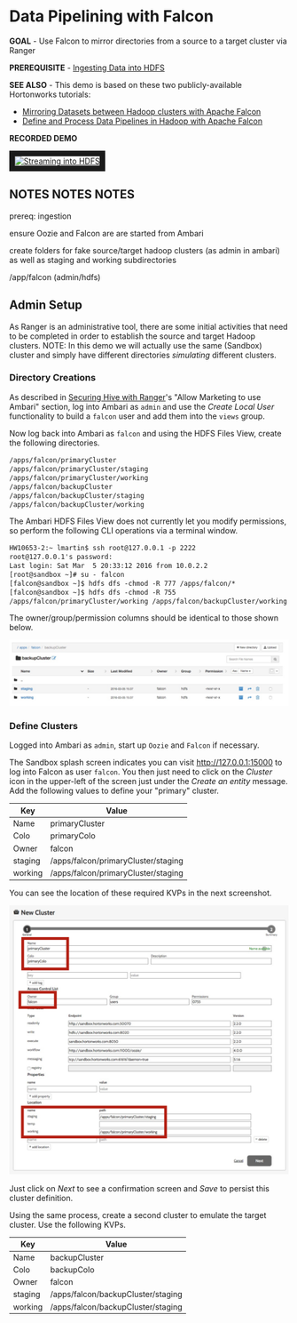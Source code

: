 # Data Pipelining with Falcon

**GOAL** - Use Falcon to mirror directories from a source to a target cluster 
via Ranger

**PREREQUISITE** - [Ingesting Data into HDFS](../ingestion/README.md)

**SEE ALSO** - This demo is based on these two publicly-available 
Hortonworks tutorials:

* [Mirroring Datasets between Hadoop clusters with Apache Falcon](http://hortonworks.com/hadoop-tutorial/mirroring-datasets-between-hadoop-clusters-with-apache-falcon/ "Mirroring Data with Falcon") 
* [Define and Process Data Pipelines in Hadoop with Apache Falcon](http://hortonworks.com/hadoop-tutorial/defining-processing-data-end-end-data-pipeline-apache-falcon/ "Data Pipeling with Falcon") 

**RECORDED DEMO**

<a href="http://www.youtube.com/watch?feature=player_embedded&v=Bp96x70HpEM" target="_blank"><img src="http://img.youtube.com/vi/Bp96x70HpEM/0.jpg" 
alt="Streaming into HDFS" width="240" height="180" border="10" /></a>



## NOTES NOTES NOTES

prereq: ingestion 

ensure Oozie and Falcon are are started from Ambari

create folders for fake source/target hadoop clusters (as admin in ambari)
as well as staging and working subdirectories

/app/falcon  (admin/hdfs)


## Admin Setup

As Ranger is an administrative tool, there are some initial activities that
need to be completed in order to establish the source and target Hadoop 
clusters.  NOTE: In this demo we will actually use the same (Sandbox) cluster
and simply have different directories _simulating_ different clusters.

### Directory Creations

As described in [Securing Hive with Ranger](../ranger/README.md)'s "Allow
Marketing to use Ambari" section, log into Ambari as `admin` and use the
_Create Local User_ functionality to build a `falcon` user and add them into
the `views` group.

Now log back into Ambari as `falcon` and using the HDFS Files View, create
the following directories.

```
/apps/falcon/primaryCluster
/apps/falcon/primaryCluster/staging
/apps/falcon/primaryCluster/working
/apps/falcon/backupCluster
/apps/falcon/backupCluster/staging
/apps/falcon/backupCluster/working
```

The Ambari HDFS Files View does not currently let you modify permissions, so
perform the following CLI operations via a terminal window.

```
HW10653-2:~ lmartin$ ssh root@127.0.0.1 -p 2222
root@127.0.0.1's password: 
Last login: Sat Mar  5 20:33:12 2016 from 10.0.2.2
[root@sandbox ~]# su - falcon
[falcon@sandbox ~]$ hdfs dfs -chmod -R 777 /apps/falcon/*
[falcon@sandbox ~]$ hdfs dfs -chmod -R 755 /apps/falcon/primaryCluster/working /apps/falcon/backupCluster/working
```

The owner/group/permission columns should be identical to those shown below.

![alt text](./images/Permissions.png "ownership & permissions")

### Define Clusters

Logged into Ambari as `admin`, start up `Oozie` and `Falcon` if necessary.

The Sandbox splash screen indicates you can visit <http://127.0.0.1:15000> 
to log into Falcon as user `falcon`.  You then just need to click on the 
_Cluster_ icon in the upper-left of the screen just under the _Create an 
entity_ message.  Add the following values to define your "primary" cluster.

Key | Value
--- | ---
Name|primaryCluster
Colo|primaryColo
Owner|falcon
staging|/apps/falcon/primaryCluster/staging
working|/apps/falcon/primaryCluster/staging

You can see the location of these required KVPs in the next screenshot.

![alt text](./images/PrimaryClusterConfig.png "primary cluster config")

Just click on _Next_ to see a confirmation screen and _Save_ to persist
this cluster definition.

Using the same process, create a second cluster to emulate the target
cluster.  Use the following KVPs.

Key | Value
--- | ---
Name|backupCluster
Colo|backupColo
Owner|falcon
staging|/apps/falcon/backupCluster/staging
working|/apps/falcon/backupCluster/staging


